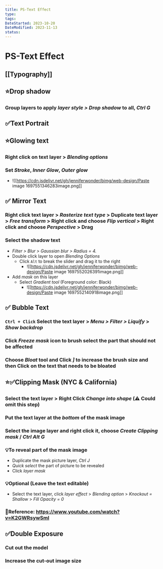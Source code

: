 ```yaml
---
title: PS-Text Effect
type:
tags:
DateStarted: 2023-10-20
DateModified: 2023-11-13
status:
---
```


# PS-Text Effect

## [[Typography]]

## ⭐Drop shadow

### Group layers to apply _layer style > Drop shadow_ to all, _Ctrl G_

## ✅Text Portrait

## ⭐Glowing text

### Right click on text layer > _Blending options_

### Set _Stroke_, _Inner Glow_, _Outer glow_

- ![[https://cdn.jsdelivr.net/gh/jenniferwonder/bimg/web-design/Paste image 1697551346283image.png]]

## ✅ Mirror Text

### Right click text layer > _Rasterize text type_ > Duplicate text layer > _Free transform_ > Right click and choose _Flip vertical_ > Right click and choose _Perspective_ > Drag

### Select the shadow text

- _Filter > Blur > Gaussian blur > Radius = 4._
- Double click layer to open _Blending Options_
  - Click `Alt` to break the slider and drag it to the right
    - ![[https://cdn.jsdelivr.net/gh/jenniferwonder/bimg/web-design/Paste image 1697552026391image.png]]
- Add _mask_ on this layer
  - Select _Gradient tool_ (Foreground color: Black)
    - ![[https://cdn.jsdelivr.net/gh/jenniferwonder/bimg/web-design/Paste image 1697552140918image.png]]

## ✅ Bubble Text

### `Ctrl + Click` Select the text layer > _Menu > Filter > Liquify_ > _Show backdrop_

### Click _Freeze mask_ icon to brush select the part that should not be affected

### Choose _Bloat_ tool and Click _]_ to increase the brush size and then Click on the text that needs to be bloated

## ⭐✅Clipping Mask (NYC & California)

### Select the text layer > Right Click _Change into shape_ (⚠️ Could omit this step)

### Put the text layer at the _bottom_ of the mask image

### Select the image layer and right click it, choose _Create Clipping mask_ / _Ctrl Alt G_

### 💡To reveal part of the mask image

- Duplicate the mask picture layer, _Ctrl J_
- _Quick select_ the part of picture to be revealed
- Click _layer mask_

### 💡Optional (Leave the text editable)

- Select the text layer, click _layer effect_ > _Blending option_ > _Knockout = Shallow_ > _Fill Opacity = 0_

### 📌Reference: https://www.youtube.com/watch?v=K2GWRsywSmI

## ✅Double Exposure

### Cut out the model

### Increase the cut-out image size
